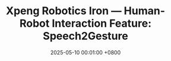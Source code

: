 ---
title: "Xpeng Robotics Iron — Human-Robot Interaction Feature: Speech2Gesture"
date: 2025-05-10 00:01:00 +0800
selected: true  # 是否高亮显示 (true/false)

description: >-
  Developed and researched a Speech-to-Gesture system enabling streaming dialogue and natural, real-time translation of spoken commands into corresponding robot gestures, enhancing human-robot communication. The system and related algorithms were showcased at the Shanghai Auto Show [<a href="https://www.xiaohongshu.com/explore/68087671000000001e008b46?xsec_token=ABd1dNhLD1LR27khWp23X6m3-wBFyV2-gP7eMmo-ErhyM=&xsec_source=pc_search&source=web_search_result_notes" target="_blank">VIDEO</a>] and Tsinghua University Anniversary [<a href="https://www.xiaohongshu.com/explore/68282d11000000000303ccae?xsec_token=ABbjuaEyW6Qx-pKfASYRf99vnf-Qw6J2v4-6XffYcvjSU=&xsec_source=pc_search&source=web_search_result_notes"] target="_blank">VIDEO</a>.
  
cover: /assets/images/covers/Iron.PNG
links:
  Code: https://www.youtube.com/watch?v=6RvtyaHxt4A
---